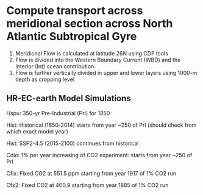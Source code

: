 # Compute transport across meridional section across North Atlantic Subtropical Gyre 

1. Meridional Flow is calculated at latitude 26N using CDF tools 
2. Flow is divided into the Western Boundary Current (WBD) and the Interior (Int) ocean contribution
4. Flow is further vertically divided in upper and lower layers using 1000-m depth as cropping level

## HR-EC-earth Model Simulations

Hspu: 350-yr Pre-Industrial (PrI) for 1850

Hist: Historical (1850-2014) starts from year ~250 of PrI (should check from which exact model year)

Hist: SSP2-4.5 (2015-2100) continues from historical

Cdio: 1% per year increasing of CO2 experiment: starts from year ~250 of PrI

Cfix: Fixed CO2 at 551.5 ppm starting from year 1917 of 1% CO2 run

Cfx2: Fixed CO2 at 400.9 starting from year 1885 of 1% CO2 run
